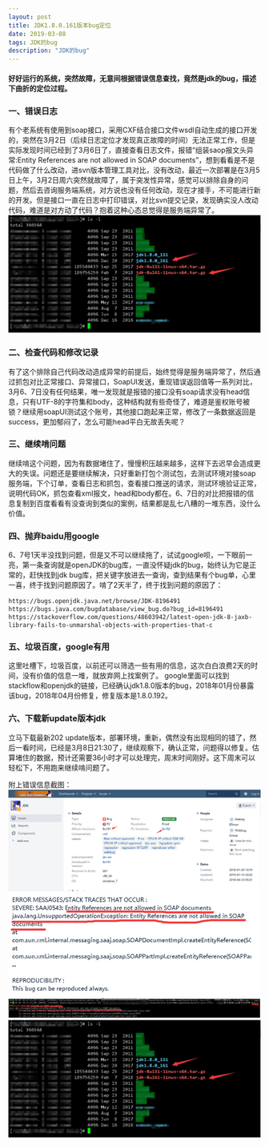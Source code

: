 ```yaml
---
layout: post
title: JDK1.8.0.161版本bug定位
date: 2019-03-08
tags: JDK的bug 
description: "JDK的bug"
---
```


#### 好好运行的系统，突然故障，无意间根据错误信息查找，竟然是jdk的bug，描述下曲折的定位过程。

### 一、错误日志 
有个老系统有使用到soap接口，采用CXF结合接口文件wsdl自动生成的接口开发的，突然在3月2日（后续日志定位才发现真正故障的时间）无法正常工作，但是实际发现时间已经到了3月6日了，直接查看日志文件，报错“组装saop报文头异常:Entity References are not allowed in SOAP documents”，想到看看是不是代码做了什么改动，进svn版本管理工具对比，没有改动，最近一次部署是在3月5日上午，3月2日周六突然就故障了，属于突发性异常，感觉可以排除自身的问题，然后去咨询服务端系统，对方说也没有任何改动，现在才接手，不可能进行新的开发。但是接口一直在日志中打印错误，对比svn提交记录，发现确实没人改动代码，难道是对方动了代码？抱着这种心态总觉得是服务端异常了。
![](/images/posts/jdkbug/log.jpg)

### 二、检查代码和修改记录 
有了这个排除自己代码改动造成异常的前提后，始终觉得是服务端异常了，然后通过抓包对比正常接口、异常接口，SoapUI发送，重现错误返回值等一系列对比，3月6、7日没有任何结果，唯一发现就是报错的接口没有soap请求没有head信息，只有UTF-8的字符集和body，这种结构就有些奇怪了，难道是鉴权账号被锁？继续用soapUI测试这个账号，其他接口跑起来正常，修改了一条数据返回是success，更加郁闷了，怎么可能head平白无故丢失呢？

### 三、继续啃问题
继续啃这个问题，因为有数据堵住了，慢慢积压越来越多，这样下去迟早会造成更大的失误。问题还是要继续解决，只好重新打包个测试包，去测试环境对接soap服务端，下个订单，查看日志和抓包，查看接口推送的请求，测试环境验证正常，说明代码OK，抓包查看xml报文，head和body都在。6、7日的对比把报错的信息复制到百度看看有没查询到类似的案例，结果都是乱七八糟的一堆东西，没什么价值。

### 四、抛弃baidu用google
6、7号1天半没找到问题，但是又不可以继续拖了，试试google呗，一下眼前一亮，第一条查询就是openJDK的bug库，一直没怀疑jdk的bug，始终认为它是正常的，赶快找到jdk bug库，把关键字放进去一查询，查到结果有个bug单，心里一喜，终于找到问题原因了。啃了2天半了，终于找到问题的原因了：
```
https://bugs.openjdk.java.net/browse/JDK-8196491
https://bugs.java.com/bugdatabase/view_bug.do?bug_id=8196491
https://stackoverflow.com/questions/48603942/latest-open-jdk-8-jaxb-library-fails-to-unmarshal-objects-with-properties-that-c
```

### 五、垃圾百度，google有用
这里吐槽下，垃圾百度，以前还可以筛选一些有用的信息，这次白白浪费2天的时间，没有价值的信息一堆，就放弃网上找案例了。
google里面可以找到stackflow和openjdk的链接，已经确认jdk1.8.0版本的bug，2018年01月份暴露该bug，2018年04月份修复，修复版本是1.8.0.192。

### 六、下载新update版本jdk 
立马下载最新202 update版本，部署环境，重新，偶然没有出现相同的错了，然后一看时间，已经是3月8日21:30了，继续观察下，确认正常，问题得以修复。估算堵住的数据，预计还需要36小时才可以处理完，周末时间刚好。这下周末可以轻松下，不用跑来继续啃问题了。

附上错误信息截图：
![](/images/posts/jdkbug/jdkbug.jpg)
![](/images/posts/jdkbug/bug2.jpg)
![](/images/posts/jdkbug/buglog.jpg)
![](/images/posts/jdkbug/log.jpg)